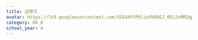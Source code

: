 ```yaml
---
title: 迎崇久
avatar: https://lh3.googleusercontent.com/X5E4XFtPhlioVbD0EJ_RD2JzMMZqpLtF4WRlLMFsa8Am4yWU3R8hk0SG_CD4zKbN0pOgI2xDvxmXCm_2dKC1rRNyM657pqpP3Ak-xp3qUpoaN7iVTiXAysk5QwSZC3xuHPaBHT5ejPlzDAY1fbIPj14c6fG0G65Ad9icNptDvzDIRy5exrZoZ_4qo6W5rbE57XK2TDrjUYeOT2ChALAo8WLH-ytWz8BF77fP884ba7Tzp-z4uH4D-cYAjj9Xm46qudEY9paPiqTGadB_3Sp3Ogu7kVuqf4hiEMBe-GHk_wqsLDL4lNWtbtKN7Jaen5UTmL3qbbaELZOAQ_mogEjDji4O98p5NDqTExYrIL9s-JFrlhd2Dac0G_d3jGZ1O29_0qh47Q5ZBviDnNpXwTLrdNMWhKZi6S7VO2s46XvRbdYzknGQHT-HXgSpJAJosS4khBj0pGFGTyxQiqJ4p7NOUzcH_oVB1dlHHRyFUlnI4H6I_TBz5KUK2UwfRG1-tvX3EqLD5wIzSjpgAvsu1rONVfPcMKpco5p3uA0h6lNcS30kTao1hjkoGaRaCpRxcMfoO-csTk8UAaHsgqgPa3jhcEPy3WzorY_6tqSIWbHxoahntp8439Gy1w=s300
category: 04_B
school_year: 4
---
```

